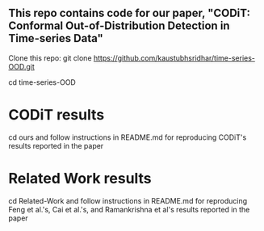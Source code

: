 ## This repo contains code for our paper, "CODiT: Conformal Out-of-Distribution Detection in Time-series Data"
  Clone this repo: git clone https://github.com/kaustubhsridhar/time-series-OOD.git
  
  cd time-series-OOD

# CODiT results
  cd ours and follow instructions in README.md for reproducing CODiT's results reported in the paper

# Related Work results
  cd Related-Work and follow instructions in README.md for reproducing Feng et al.'s, Cai et al.'s, and Ramankrishna et al's results reported in the paper
